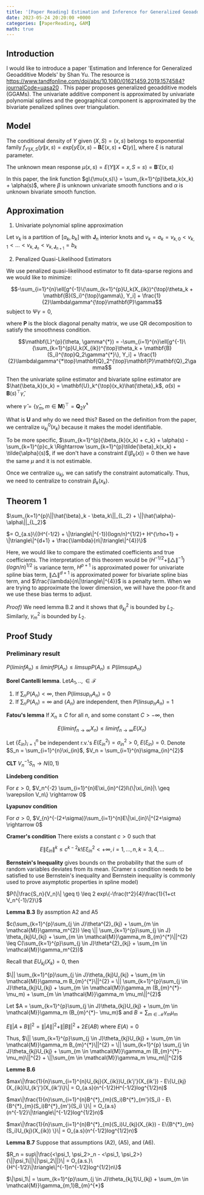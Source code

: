 ```yaml
---
title: '[Paper Reading] Estimation and Inference for Generalized Geoadditive Models'
date: 2023-05-24 20:20:00 +0000
categories: [PaperReading, GAM]
math: true
---
```



## Introduction

I would like to introduce a paper 'Estimation and Inference for Generalized Geoadditive Models'  by Shan Yu. The resource is https://www.tandfonline.com/doi/abs/10.1080/01621459.2019.1574584?journalCode=uasa20 . This paper proposes generalized geoadditive models (GGAMs). The univariate additive component is approximated by univariate polynomial splines and the geographical component is approximated by the bivariate penalized splines over triangulation. 

## Model 

The conditional density of $Y$ given $(X,S) = (x,s)$ belongs to exponential family $f_{Y\|X,S}(y\|x,s) = exp[y\xi(x,s)- \mathbf{B}{\xi(x,s)} + \mathbf{C}(y)]$, where $\xi$ is natural parameter.

The unknown mean response $\mu(x,s) = E(Y\|X=x, S=s) = \mathbf{B}'{\xi(x,s)}$

In this paper, the link function $g\{\mu(x,s)\} = \sum_{k=1}^{p}\beta_k(x_k) + \alpha(s)$, where $\beta$ is unknown univariate smooth functions and $\alpha$ is unknown bivariate smooth function.

## Approximation 

1. Univariate polynomial spline approximation

Let $v_k$ is a partition of $[a_k, b_k]$ with $\mathbf{J}_n$ interior knots and $v_k = {a_k = v_{k,0} < v_{k,1}< ... < v_{k,\mathbf{J}_n} < v_{k,\mathbf{J}_{n+1}} = b_k}$

2. Penalized Quasi-Likelihood Estimators

We use penalized quasi-likelihood estimator to fit data-sparse regions and we would like to minimize:

$$-\sum_{i=1}^{n}\ell[g^{-1}\{\sum_{k=1}^{p}U_k(X_{ik})^{\top}\theta_k + \mathbf{B}(S_i)^{\top}\gamma\}, Y_i] + \frac{1}{2}\lambda\gamma^{\top}\mathbf{P}\gamma$$ subject to $\Psi\gamma = 0$,

where $\mathbf{P}$ is the block diagonal penalty matrix, we use QR decomposition to satisfy the smoothness condition. 

$$\mathbf{L}^{p}(\theta, \gamma^{*}) = -\sum_{i=1}^{n}\ell[g^{-1}\{\sum_{k=1}^{p}U_k(X_{ik})^{\top}\theta_k + \mathbf{B}(S_i)^{\top}Q_2\gamma^{*}\}, Y_i] + \frac{1}{2}\lambda\gamma^{*\top}\mathbf{Q}_2^{\top}\mathbf{P}\mathbf{Q}_2\gamma$$

Then the univariate spline estimator and bivariate spline estimator are 
$\hat{\beta_k}(x_k) = \mathbf{U}_k^{\top}(x_k)\hat{\theta}_k$, $\hat{\alpha}(s) = \mathbf{B}(s)^{\top}\hat{\gamma}$, 

where $\hat{\gamma} = \{\hat{\gamma}_m, m \in \mathbf{M}\}^{\top} = \mathbf{Q}_2\hat{\gamma}^{*}$

What is $\mathbf{U}$ and why do we need this? Based on the definition from the paper, we centralize $u_{kj}^{0}(x_k)$ because it makes the model identifiable.

To be more specific, $\sum_{k=1}^{p}{\beta_{k}(x_k) + c_k} + \alpha(s) - \sum_{k=1}^{p}c_k \Rightarrow \sum_{k=1}^{p}\tilde{\beta}_k(x_k) + \tilde{\alpha}(s)$, if we don't have a constraint $E(\beta_k(x)) = 0$ then we have the same $\mu$ and it is not estimable.

Once we centralize $u_{kj}$, we can satisfy the constraint automatically. Thus, we need to centralize to constrain $\beta_k(x_k)$.

## Theorem 1

$\sum_{k=1}^{p}\||\hat{\beta}_k - \beta_k\||_{L_2} + \||\hat{\alpha}-\alpha\||_{L_2}$

$= O_{a.s}\{(H^{-1/2} + \|\triangle\|^{-1})(logn/n)^{1/2}+ H^{\rho+1} +  \|\triangle\|^{d+1} + \frac{\lambda}{n\|\triangle\|^{4}}\}$

Here, we would like to compare the estimated coefficients and true coefficients. The interpretation of this theorem would be $(H^{-1/2} + \|\triangle\|^{-1})(logn/n)^{1/2}$ is variance term, $H^{\rho+1}$ is approximated power for univariate spline bias term, $\|\triangle\|^{d+1}$ is approximated power for bivariate spline bias term, and $\frac{\lambda}{n\|\triangle\|^{4}}$ is a penalty term. When we are trying to approximate the lower dimension, we will have the poor-fit and we use these bias terms to adjust. 

*Proof)* We need lemma B.2 and it shows that $\theta_{kj}^{2}$ is bounded by $L_2$. Similarly, $\gamma_{m}^{2}$ is bounded by $L_2$.  



## Proof Study

### Preliminary result

$P(lim inf A_n) \leq liminf P(A_n) \leq limsup P(A_n) \leq P(limsup A_n)$

**Borel Cantelli lemma**.  Let$A_1,.., \in \mathcal{F}$
1) If $\sum_n P(A_n) < \infty$, then $P(limsup_n A_n) = 0$
2) If $\sum_n P(A_n) = \infty$ and $\{A_n\}$ are independent, then $P(linsup_nA_n) = 1$

**Fatou's lemma** If $X_n \geq C$ for all $n$, and some constant $C > - \infty$, then 

$$E(lim inf_{n \rightarrow \infty} X_n) \leq lim inf_{n \rightarrow \infty} E(X_n)$$

Let $\{\xi_{in}\}^{n}_{i=1}$ be independent r.v.'s $E(\xi_{in}^{2}) = \sigma^{2}_{in} > 0$, $E(\xi_{in})=0$. Denote $S_n = \sum_{i=1}^{n}\xi_{in}$, $V_n = \sum_{i=1}^{n}\sigma_{in}^{2}$
 
 **CLT** $V_n^{-1}S_n \rightarrow N(0,1)$

**Lindeberg condition**

For $\varepsilon > 0$, $V_n^{-2} \sum_{i=1}^{n}E\xi_{in}^{2}I\{\|\xi_{in}|\ \geq \varepsilon V_n\} \rightarrow 0$

**Lyapunov condition**

For $\sigma> 0$, $V_{n}^{-(2+\sigma)}\sum_{i=1}^{n}E\|\xi_{in}\|^{2+\sigma} \rightarrow 0$

**Cramer's condition** There exists a constant $c > 0$ such that 

$$E\|\xi_{in}\|^{k} \leq c^{k-2}k! E\xi_{in}^{2} < +\infty, i = 1,...,n, k = 3,4,...$$

**Bernstein's Inequality** gives bounds on the probability that the sum of random variables deviates from its mean. (Cramer
s condition needs to be satisfied to use Bernstein's inequality and Bernstein inequality is commonly used to prove asymptotic properties in spline model)

$P(\|\frac{S_n}{V_n}\| \geq t) \leq 2 exp\{-\frac{t^2}{4}\frac{1}{1+ct V_n^{-1}/2}\}$

**Lemma B.3** By assmption A2 and A5

$c(\sum_{k=1}^{p}\sum_{j \in J}\theta^{2}_{kj}  + \sum_{m \in \mathcal{M}}\gamma_m^{2}) \leq \|| \sum_{k=1}^{p}\sum_{j \in J} \theta_{kj}U_{kj} + \sum_{m \in \mathcal{M}}\gamma_m B_{m}^{*}\||^{2} \leq C(\sum_{k=1}^{p}\sum_{j \in J}\theta^{2}_{kj} + \sum_{m \in \mathcal{M}}\gamma_m^{2})$

Recall that $EU_{kj}(X_k) = 0$, then 

$\|| \sum_{k=1}^{p}\sum_{j \in J}\theta_{kj}U_{kj} + \sum_{m \in \mathcal{M}}\gamma_m B_{m}^{*}\||^{2} = \|| \sum_{k=1}^{p}\sum_{j \in J}\theta_{kj}U_{kj} + \sum_{m \in \mathcal{M}}\gamma_m (B_{m}^{*}- \mu_m) + \sum_{m \in \mathcal{M}}\gamma_m \mu_m\||^{2}$

Let $A = \sum_{k=1}^{p}\sum_{j \in J}\theta_{kj}U_{kj} + \sum_{m \in \mathcal{M}}\gamma_m (B_{m}^{*}- \mu_m)$ and $B = \sum_{m \in \mathcal{M}}\gamma_m \mu_m$

$E\||A+B\||^{2} = \||A\||^{2} + \||B\||^{2} + 2E(AB)$ where $E(A) = 0$

Thus, $\|| \sum_{k=1}^{p}\sum_{j \in J}\theta_{kj}U_{kj} +  \sum_{m \in \mathcal{M}}\gamma_m B_{m}^{*}\||^{2} = \|| \sum_{k=1}^{p} \sum_{j \in J}\theta_{kj}U_{kj} + \sum_{m \in \mathcal{M}}\gamma_m (B_{m}^{*}- \mu_m)\||^{2} + \||\sum_{m \in \mathcal{M}}\gamma_m \mu_m\||^{2}$

**Lemme B.6** 

$max\|\frac{1}{n}\sum_{i=1}^{n}U_{kj}(X_{ik})U_{k'j'}(X_{ik'}) - E\{U_{kj}(X_{ik})U_{k'j'}(X_{ik'}\}\| = O_{a.s}(n^{-1/2}H^{-1/2}log^{1/2}n)$

$max\|\frac{1}{n}\sum_{i=1}^{n}B^{*}_{m}(S_i)B^{*}_{m'}(S_i) - E\{B^{*}_{m}(S_i)B^{*}_{m'}(S_i) \}\| = O_{a.s}(n^{-1/2}\|\triangle\|^{-1/2}log^{1/2}n)$

$max\|\frac{1}{n}\sum_{i=1}^{n}B^{*}_{m}(S_i)U_{kj}(X_{ik}) - E\{B^{*}_{m}(S_i)U_{kj}(X_{ik}) \}\| = O_{a.s}(n^{-1/2}log^{1/2}n)$

**Lemma B.7** Suppose that assumptions (A2), (A5), and (A6). 

$R_n = sup\|\frac{<\psi_1, \psi_2>_n - <\psi_1, \psi_2>}{\||\psi_1\||\||\psi_2\||}\| = O_{a.s.}\{H^{-1/2}\|\triangle\|^{-1}n^{-1/2}log^{1/2}n\}$

$\|\psi_1\| = \sum_{k=1}^{p}\sum_{j \in J}\theta_{kj,1}U_{kj} + \sum_{m \in \mathcal{M}}\gamma_{m,1}B_{m}^{*}$





